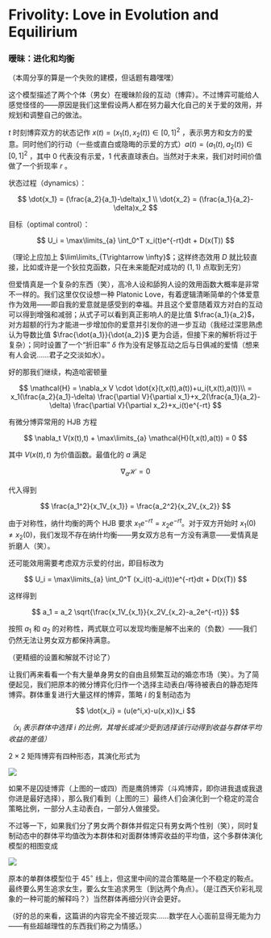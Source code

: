 # Frivolity: Love in Evolution and Equilirium

### 暧昧：进化和均衡

（本周分享的算是一个失败的建模，但话题有趣嘿嘿）

这个模型描述了两个个体（男女）在暧昧阶段的互动（博弈）。不过博弈可能给人感觉怪怪的——原因是我们这里假设两人都在努力最大化自己的关于爱的效用，并规划和调整自己的做法。

$t$ 时刻博弈双方的状态记作 $x(t)=(x_1(t), x_2(t)) \in [0,1]^2$ ，表示男方和女方的爱意。同时他们的行动（一些或直白或隐晦的示爱的方式）$a(t)=(a_1(t), a_2(t)) \in [0,1]^2$ ，其中 $0$ 代表没有示爱，$1$ 代表直球表白。当然对于未来，我们对时间价值做了一个折现率 $r$ 。

状态过程（dynamics）：

$$
\dot{x_1} = (\frac{a_2}{a_1}-\delta)x_1 \\
\dot{x_2} = (\frac{a_1}{a_2}-\delta)x_2
$$

目标（optimal control）：

$$
U_i = \max\limits_{a} \int_0^T x_i(t)e^{-rt}dt + D(x(T))
$$

（理论上应加上 $\lim\limits_{T\rightarrow \infty}$；这样终态效用 $D$ 就比较直接，比如或许是一个狄拉克函数，只在未来能配对成功的 $(1,1)$ 点取到无穷）

但爱情真是一个复杂的东西（笑），高冷人设和舔狗人设的效用函数大概率是非常不一样的。我们这里仅仅设想一种 Platonic Love，有着逻辑清晰简单的个体爱意作为效用——即自我的爱意就是感受到的幸福。并且这个爱意随着双方对白的互动可以得到增强和减弱；从式子可以看到真正影响人的是比值 $\frac{a_1}{a_2}$，对方超额的行为才能进一步增加你的爱意并引发你的进一步互动（我经过深思熟虑认为导数比值 $\frac{\dot{a_1}}{\dot{a_2}}$ 更为合适，但接下来的解析将过于复杂）；同时设置了一个“折旧率” $\delta$ 作为没有足够互动之后与日俱减的爱情（想来有人会说……君子之交淡如水）。

好的那我们继续，构造哈密顿量

$$
\mathcal{H} = \nabla_x V \cdot \dot{x}(t,x(t),a(t))+u_i(t,x(t),a(t))\\
= x_1(\frac{a_2}{a_1}-\delta) \frac{\partial V}{\partial x_1}+x_2(\frac{a_1}{a_2}-\delta) \frac{\partial V}{\partial x_2}+x_i(t)e^{-rt}
$$

有微分博弈常用的 HJB 方程

$$
\nabla_t V(x(t),t) + \max\limits_{a} \mathcal{H}(t,x(t),a(t)) = 0
$$

其中 $V(x(t),t)$ 为价值函数。最值化的 $a$ 满足

$$
\nabla_a \mathcal{H} = 0
$$

代入得到

$$
\frac{a_1^2}{x_1V_{x_1}} = \frac{a_2^2}{x_2V_{x_2}}
$$

由于对称性，纳什均衡的两个 HJB 要求 $x_1 e^{-rt} = x_2 e^{-rt}$。对于双方开始时 $x_1(0) \neq x_2(0)$，我们发现不存在纳什均衡——男女双方总有一方没有满意——爱情真是折磨人（笑）。

还可能效用需要考虑双方示爱的付出，即目标改为

$$
U_i = \max\limits_{a} \int_0^T (x_i(t)-a_i(t))e^{-rt}dt + D(x(T))
$$

这样得到

$$
a_1 = a_2 \sqrt{\frac{x_1V_{x_1}}{x_2V_{x_2}-a_2e^{-rt}}}
$$

按照 $a_1$ 和 $a_2$ 的对称性，两式联立可以发现均衡是解不出来的（负数）——我们仍然无法让男女双方都保持满意。

（更精细的设置和解就不讨论了）

让我们再来看看一个有大量单身男女的自由且频繁互动的婚恋市场（笑）。为了简便起见，我们把原本的微分博弈化归作一个选择主动表白/等待被表白的静态矩阵博弈。群体重复进行大量这样的博弈，策略 $i$ 的复制动态为

$$
\dot{x_i} = (u(e^i,x)-u(x,x))x_i
$$

*（$x_i$ 表示群体中选择 $i$ 的比例，其增长或减少受到选择该行动得到收益与群体平均收益的差值）*

$2\times 2$ 矩阵博弈有四种形态，其演化形式为

![](./graph/23.11.3.jpg)

如果不是囚徒博弈（上图的一或四）而是鹰鸽博弈（斗鸡博弈，即你进我退或我退你进是最好选择），那么我们看到（上图的三）最终人们会演化到一个稳定的混合策略比例，一部分人主动表白，一部分人做接受。

不过等一下，如果我们分了男女两个群体并假定只有男女两个性别（笑），同时复制动态中的群体平均值改为本群体和对面群体博弈收益的平均值，这个多群体演化模型的相图变成

![](./graph/23.11.3(2).jpg)

原本的单群体模型位于 $45^{\circ}$ 线上，但这里中间的混合策略是一个不稳定的鞍点。最终要么男生追求女生，要么女生追求男生（到达两个角点）。（是江西天价彩礼现象的一种可能的解释吗？）当然群体再细分兴许会更好。

（好的总的来看，这篇讲的内容完全不接近现实……数学在人心面前显得无能为力——有些超越理性的东西我们称之为情感。）
